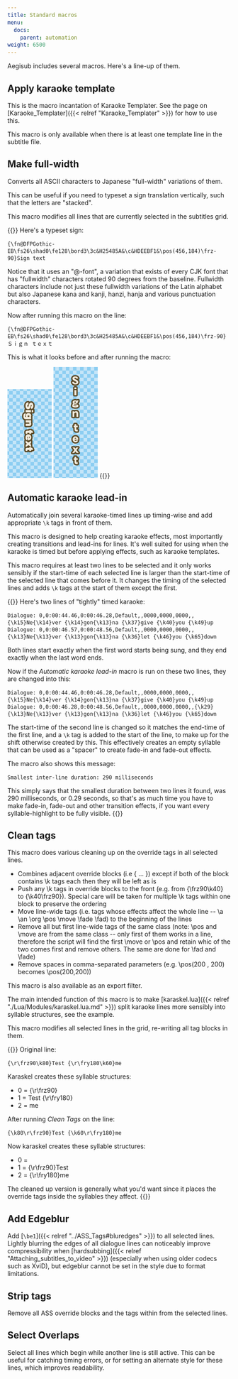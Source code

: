 ```yaml
---
title: Standard macros
menu:
  docs:
    parent: automation
weight: 6500
---
```


Aegisub includes several macros. Here's a line-up of them.

## Apply karaoke template

This is the macro incantation of Karaoke Templater. See the page on
\[Karaoke_Templater\]({{\< relref "Karaoke_Templater" >}}) for how to use this.

This macro is only available when there is at least one template line in the
subtitle file.

## Make full-width

Converts all ASCII characters to Japanese "full-width" variations of them.

This can be useful if you need to typeset a sign translation vertically,
such that the letters are "stacked".

This macro modifies all lines that are currently selected in the subtitles
grid.

{{<example-box>}}
Here's a typeset sign:

```plaintext
{\fn@DFPGothic-EB\fs26\shad0\fe128\bord3\3c&H25485A&\c&HDEEBF1&\pos(456,184)\frz-90}Sign text
```

Notice that it uses an "@-font", a variation that exists of every CJK font
that has "fullwidth" characters rotated 90 degrees from the baseline.
Fullwidth characters include not just these fullwidth variations of the
Latin alphabet but also Japanese kana and kanji, hanzi, hanja and various
punctuation characters.

Now after running this macro on the line:

```plaintext
{\fn@DFPGothic-EB\fs26\shad0\fe128\bord3\3c&H25485A&\c&HDEEBF1&\pos(456,184)\frz-90}Ｓｉｇｎ ｔｅｘｔ
```

This is what it looks before and after running the macro:

![StackedSign1](/img/3.2/StackedSign1.png) ![StackedSign2](/img/3.2/StackedSign2.png)
{{</example-box>}}

## Automatic karaoke lead-in

Automatically join several karaoke-timed lines up timing-wise and add
appropriate `\k` tags in front of them.

This macro is designed to help creating karaoke effects, most importantly
creating transitions and lead-ins for lines. It's well suited for using when
the karaoke is timed but before applying effects, such as karaoke templates.

This macro requires at least two lines to be selected and it only works
sensibly if the start-time of each selected line is larger than the
start-time of the selected line that comes before it. It changes the timing
of the selected lines and adds `\k` tags at the start of them except the
first.

{{<example-box>}}
Here's two lines of "tightly" timed karaoke:

```plaintext
Dialogue: 0,0:00:44.46,0:00:46.28,Default,,0000,0000,0000,,{\k15}Ne{\k14}ver {\k14}gon{\k13}na {\k37}give {\k40}you {\k49}up
Dialogue: 0,0:00:46.57,0:00:48.56,Default,,0000,0000,0000,,{\k13}Ne{\k13}ver {\k13}gon{\k13}na {\k36}let {\k46}you {\k65}down
```

Both lines start exactly when the first word starts being sung, and they end
exactly when the last word ends.

Now if the _Automatic karaoke lead-in_ macro is run on these two lines, they
are changed into this:

```plaintext
Dialogue: 0,0:00:44.46,0:00:46.28,Default,,0000,0000,0000,,{\k15}Ne{\k14}ver {\k14}gon{\k13}na {\k37}give {\k40}you {\k49}up
Dialogue: 0,0:00:46.28,0:00:48.56,Default,,0000,0000,0000,,{\k29}{\k13}Ne{\k13}ver {\k13}gon{\k13}na {\k36}let {\k46}you {\k65}down
```

The start-time of the second line is changed so it matches the end-time of
the first line, and a `\k` tag  is added to the start of the line, to make
up for the shift otherwise created by this. This effectively creates an
empty syllable that can be used as a "spacer" to create fade-in and fade-out
effects.

The macro also shows this message:

```plaintext
Smallest inter-line duration: 290 milliseconds
```

This simply says that the smallest duration between two lines it found, was
290 milliseconds, or 0.29 seconds, so that's as much time you have to make
fade-in, fade-out and other transition effects, if you want every
syllable-highlight to be fully visible.
{{</example-box>}}

## Clean tags

This macro does various cleaning up on the override tags in all selected
lines.

- Combines adjacent override blocks (i.e { ... }) except if both of the
  block contains \\k tags each then they will be left as is
- Push any \\k tags in override blocks to the front (e.g. from {\\frz90\\k40}
  to {\\k40\\frz90}). Special care will be taken for multiple \\k tags within
  one block to preserve the ordering
- Move line-wide tags (i.e. tags whose effects affect the whole line -- \\a
  \\an \\org \\pos \\move \\fade \\fad) to the beginning of the lines
- Remove all but first line-wide tags of the same class (note: \\pos and
  \\move are from the same class -- only first of them works in a line,
  therefore the script will find the first \\move or \\pos and retain whic of
  the two comes first and remove others. The same are done for \\fad and
  \\fade)
- Remove spaces in comma-separated parameters (e.g. \\pos(200 , 200) becomes
  \\pos(200,200))

This macro is also available as an export filter.

The main intended function of this macro is to make
\[karaskel.lua\]({{\< relref "./Lua/Modules/karaskel.lua.md" >}}) split karaoke lines more
sensibly into syllable structures, see the example.

This macro modifies all selected lines in the grid, re-writing all tag
blocks in them.

{{<example-box>}}
Original line:

```plaintext
{\r\frz90\k80}Test {\r\fry180\k60}me
```

Karaskel creates these syllable structures:

- 0 = {\\r\\frz90}
- 1 = Test {\\r\\fry180}
- 2 = me

After running _Clean Tags_ on the line:

```plaintext
{\k80\r\frz90}Test {\k60\r\fry180}me
```

Now karaskel creates these syllable structures:

- 0 =
- 1 = {\\r\\frz90}Test
- 2 = {\\r\\fry180}me

The cleaned up version is generally what you'd want since it places the
override tags inside the syllables they affect.
{{</example-box>}}

## Add Edgeblur

Add \[`\be1`\]({{\< relref "../ASS_Tags#bluredges" >}}) to all selected lines. Lightly blurring the
edges of all dialogue lines can noticeably improve compressibility when
\[hardsubbing\]({{\< relref "Attaching_subtitles_to_video" >}}) (especially when using older
codecs such as XviD), but edgeblur cannot be set in the style due to format
limitations.

## Strip tags

Remove all ASS override blocks and the tags within from the selected lines.

## Select Overlaps

Select all lines which begin while another line is still active. This can be
useful for catching timing errors, or for setting an alternate style for these
lines, which improves readability.
